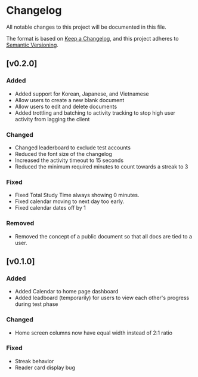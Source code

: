 # Changelog

All notable changes to this project will be documented in this file.

The format is based on [Keep a Changelog](https://keepachangelog.com/en/1.0.0/),
and this project adheres to [Semantic Versioning](https://semver.org/spec/v2.0.0.html).

## [v0.2.0]

### Added
- Added support for Korean, Japanese, and Vietnamese
- Allow users to create a new blank document
- Allow users to edit and delete documents
- Added trottling and batching to activity tracking to stop high user activity from lagging the client

### Changed
- Changed leaderboard to exclude test accounts
- Reduced the font size of the changelog
- Increased the activity timeout to 15 seconds
- Reduced the minimum required minutes to count towards a streak to 3

### Fixed
- Fixed Total Study Time always showing 0 minutes.
- Fixed calendar moving to next day too early.
- Fixed calendar dates off by 1

### Removed
- Removed the concept of a public document so that all docs are tied to a user.


## [v0.1.0]

### Added
- Added Calendar to home page dashboard
- Added leadboard (temporarily) for users to view each other's progress during test phase

### Changed
- Home screen columns now have equal width instead of 2:1 ratio

### Fixed
- Streak behavior
- Reader card display bug
